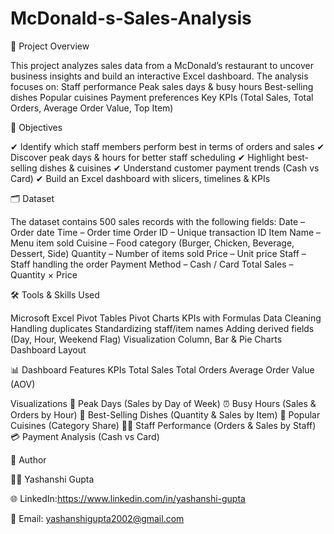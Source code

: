 # McDonald-s-Sales-Analysis
📌 Project Overview

This project analyzes sales data from a McDonald’s restaurant to uncover business insights and build an interactive Excel dashboard.
The analysis focuses on:
Staff performance
Peak sales days & busy hours
Best-selling dishes
Popular cuisines
Payment preferences
Key KPIs (Total Sales, Total Orders, Average Order Value, Top Item)

🎯 Objectives

✔ Identify which staff members perform best in terms of orders and sales
✔ Discover peak days & hours for better staff scheduling
✔ Highlight best-selling dishes & cuisines
✔ Understand customer payment trends (Cash vs Card)
✔ Build an Excel dashboard with slicers, timelines & KPIs

🗂 Dataset

The dataset contains 500 sales records with the following fields:
Date – Order date
Time – Order time
Order ID – Unique transaction ID
Item Name – Menu item sold
Cuisine – Food category (Burger, Chicken, Beverage, Dessert, Side)
Quantity – Number of items sold
Price – Unit price
Staff – Staff handling the order
Payment Method – Cash / Card
Total Sales – Quantity × Price

🛠 Tools & Skills Used

Microsoft Excel
Pivot Tables
Pivot Charts
KPIs with Formulas
Data Cleaning
Handling duplicates
Standardizing staff/item names
Adding derived fields (Day, Hour, Weekend Flag)
Visualization
Column, Bar & Pie Charts
Dashboard Layout

📊 Dashboard Features
KPIs
Total Sales
Total Orders
Average Order Value (AOV)

Visualizations
📅 Peak Days (Sales by Day of Week)
⏰ Busy Hours (Sales & Orders by Hour)
🍟 Best-Selling Dishes (Quantity & Sales by Item)
🍔 Popular Cuisines (Category Share)
👩‍🍳 Staff Performance (Orders & Sales by Staff)
💳 Payment Analysis (Cash vs Card)

📢 Author

👩‍💻 Yashanshi Gupta

🌐 LinkedIn:https://www.linkedin.com/in/yashanshi-gupta

📧 Email: yashanshigupta2002@gmail.com
